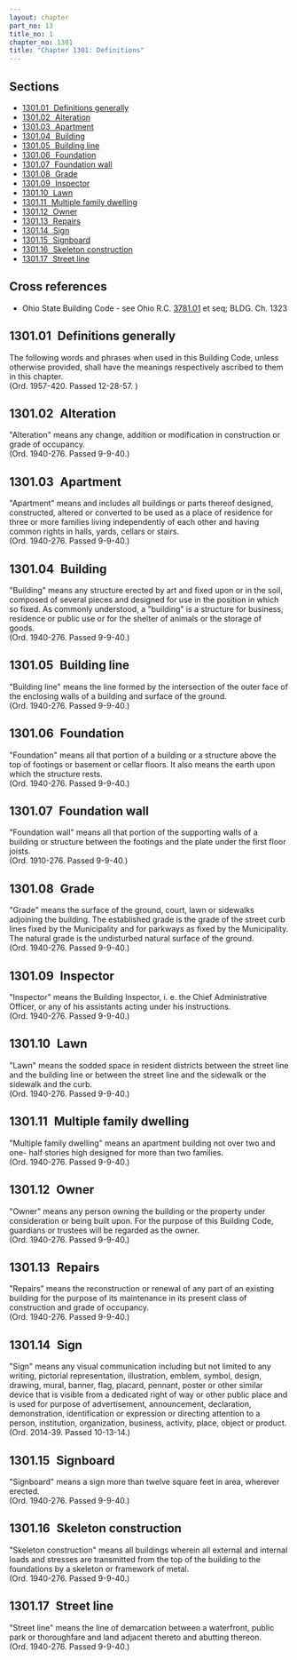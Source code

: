 ```yaml
---
layout: chapter
part_no: 13
title_no: 1
chapter_no: 1301
title: "Chapter 1301: Definitions"
---
```


## Sections

* [1301.01   Definitions generally](#130101-definitions-generally)
* [1301.02   Alteration](#130102-alteration)
* [1301.03   Apartment](#130103-apartment)
* [1301.04   Building](#130104-building)
* [1301.05   Building line](#130105-building-line)
* [1301.06   Foundation](#130106-foundation)
* [1301.07   Foundation wall](#130107-foundation-wall)
* [1301.08   Grade](#130108-grade)
* [1301.09   Inspector](#130109-inspector)
* [1301.10   Lawn](#130110-lawn)
* [1301.11   Multiple family dwelling](#130111-multiple-family-dwelling)
* [1301.12   Owner](#130112-owner)
* [1301.13   Repairs](#130113-repairs)
* [1301.14   Sign](#130114-sign)
* [1301.15   Signboard](#130115-signboard)
* [1301.16   Skeleton construction](#130116-skeleton-construction)
* [1301.17   Street line](#130117-street-line)

## Cross references

* Ohio State Building Code - see Ohio R.C. [3781.01][ORC Section 3781.01] et seq; BLDG. Ch. 1323

## 1301.01   Definitions generally

The following words and phrases when used in this Building Code, unless
otherwise provided, shall have the meanings respectively ascribed to them in
this chapter.\
(Ord. 1957-420. Passed 12-28-57. )

## 1301.02   Alteration

"Alteration" means any change, addition or modification in construction or grade
of occupancy.\
(Ord. 1940-276. Passed 9-9-40.)

## 1301.03   Apartment

"Apartment" means and includes all buildings or parts thereof designed,
constructed, altered or converted to be used as a place of residence for three
or more families living independently of each other and having common rights in
halls, yards, cellars or stairs.\
(Ord. 1940-276. Passed 9-9-40.)

## 1301.04   Building

"Building" means any structure erected by art and fixed upon or in the soil,
composed of several pieces and designed for use in the position in which so
fixed. As commonly understood, a "building" is a structure for business,
residence or public use or for the shelter of animals or the storage of goods.\
(Ord. 1940-276. Passed 9-9-40.)

## 1301.05   Building line

"Building line" means the line formed by the intersection of the outer face of
the enclosing walls of a building and surface of the ground.\
(Ord. 1940-276. Passed 9-9-40.)

## 1301.06   Foundation

"Foundation" means all that portion of a building or a structure above the top
of footings or basement or cellar floors. It also means the earth upon which the
structure rests.\
(Ord. 1940-276. Passed 9-9-40.)

## 1301.07   Foundation wall

"Foundation wall" means all that portion of the supporting walls of a building
or structure between the footings and the plate under the first floor joists.\
(Ord. 1910-276. Passed 9-9-40.)

## 1301.08   Grade

"Grade" means the surface of the ground, court, lawn or sidewalks adjoining the
building. The established grade is the grade of the street curb lines fixed by
the Municipality and for parkways as fixed by the Municipality. The natural
grade is the undisturbed natural surface of the ground.\
(Ord. 1940-276. Passed 9-9-40.)

## 1301.09   Inspector

"Inspector" means the Building Inspector, i. e. the Chief Administrative
Officer, or any of his assistants acting under his instructions.\
(Ord. 1940-276. Passed 9-9-40.)

## 1301.10   Lawn

"Lawn" means the sodded space in resident districts between the street line and
the building line or between the street line and the sidewalk or the sidewalk
and the curb.\
(Ord. 1940-276. Passed 9-9-40.)

## 1301.11   Multiple family dwelling

"Multiple family dwelling" means an apartment building not over two and one-
half stories high designed for more than two families.\
(Ord. 1940-276. Passed 9-9-40.)

## 1301.12   Owner

"Owner" means any person owning the building or the property under consideration
or being built upon. For the purpose of this Building Code, guardians or
trustees will be regarded as the owner.\
(Ord. 1940-276. Passed 9-9-40.)

## 1301.13   Repairs

"Repairs" means the reconstruction or renewal of any part of an existing
building for the purpose of its maintenance in its present class of construction
and grade of occupancy.\
(Ord. 1940-276. Passed 9-9-40.)

## 1301.14   Sign

"Sign" means any visual communication including but not limited to any writing,
pictorial representation, illustration, emblem, symbol, design, drawing, mural,
banner, flag, placard, pennant, poster or other similar device that is visible
from a dedicated right of way or other public place and is used for purpose of
advertisement, announcement, declaration, demonstration, identification or
expression or directing attention to a person, institution, organization,
business, activity, place, object or product.\
(Ord. 2014-39. Passed 10-13-14.)

## 1301.15   Signboard

"Signboard" means a sign more than twelve square feet in area, wherever
erected.\
(Ord. 1940-276. Passed 9-9-40.)

## 1301.16   Skeleton construction

"Skeleton construction" means all buildings wherein all external and internal
loads and stresses are transmitted from the top of the building to the
foundations by a skeleton or framework of metal.\
(Ord. 1940-276. Passed 9-9-40.)

## 1301.17   Street line

"Street line" means the line of demarcation between a waterfront, public park or
thoroughfare and land adjacent thereto and abutting thereon.\
(Ord. 1940-276. Passed 9-9-40.)

[ORC Section 3781.01]:<https://codes.ohio.gov/ohio-revised-code/section-3781.01>

